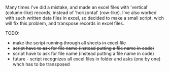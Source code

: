 Many times I've did a mistake, and made an excel files with 'vertical' (column-like) records, instead of 'horizontal' (row-like).
I've also worked with such written data files in excel, so decided to make a small script, wich will fix this problem, and
transpose records in excel files.

TODO:

- ~~make the script running through all sheets in excel file~~
- ~~script have to ask for file name (instead putting a file name in code)~~
- script have to ask for file name (instead putting a file name in code)
- future - script recognizes all excel files in folder and asks (one by one) whch has to be transposed

